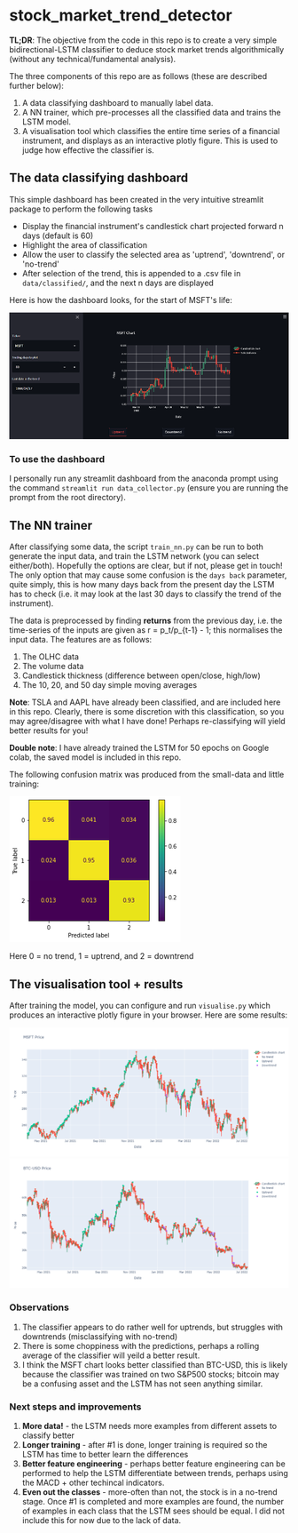 # stock_market_trend_detector

**TL;DR**: The objective from the code in this repo is to create a very simple bidirectional-LSTM classifier to deduce stock market trends algorithmically (without any technical/fundamental analysis).

The three components of this repo are as follows (these are described further below):
1. A data classifying dashboard to manually label data.
2. A NN trainer, which pre-processes all the classified data and trains the LSTM model.
3. A visualisation tool which classifies the entire time series of a financial instrument, and displays as an interactive plotly figure. This is used to judge how effective the classifier is.

## The data classifying dashboard
This simple dashboard has been created in the very intuitive streamlit package to perform the following tasks
- Display the financial instrument's candlestick chart projected forward n days (default is 60)
- Highlight the area of classification
- Allow the user to classify the selected area as 'uptrend', 'downtrend', or 'no-trend'
- After selection of the trend, this is appended to a .csv file in `data/classified/`, and the next n days are displayed

Here is how the dashboard looks, for the start of MSFT's life:

![The data-classifying dashboard](images/dash.png)

### To use the dashboard
I personally run any streamlit dashboard from the anaconda prompt using the command `streamlit run data_collector.py` (ensure you are running the prompt from the root directory).

## The NN trainer
After classifying some data, the script `train_nn.py` can be run to both generate the input data, and train the LSTM network (you can select either/both). Hopefully the options are clear, but if not, please get in touch! The only option that may cause some confusion is the `days back` parameter, quite simply, this is how many days back from the present day the LSTM has to check (i.e. it may look at the last 30 days to classify the trend of the instrument).

The data is preprocessed by finding **returns** from the previous day, i.e. the time-series of the inputs are given as r = p_t/p_{t-1} - 1; this normalises the input data. The features are as follows:
1. The OLHC data
2. The volume data
3. Candlestick thickness (difference between open/close, high/low)
4. The 10, 20, and 50 day simple moving averages

**Note**: TSLA and AAPL have already been classified, and are included here in this repo. Clearly, there is some discretion with this classification, so you may agree/disagree with what I have done! Perhaps re-classifying will yield better results for you!

**Double note**: I have already trained the LSTM for 50 epochs on Google colab, the saved model is included in this repo.

The following confusion matrix was produced from the small-data and little training:

![Confusion Matrix](images/confusion.png)

Here 0 = no trend, 1 = uptrend, and 2 = downtrend

## The visualisation tool + results
After training the model, you can configure and run `visualise.py` which produces an interactive plotly figure in your browser. Here are some results:

![Microsoft Example](images/msft_example.png)
![Bitcoin-USD Example](images/btc_example.png)

### Observations
1. The classifier appears to do rather well for uptrends, but struggles with downtrends (misclassifying with no-trend)
2. There is some choppiness with the predictions, perhaps a rolling average of the classifier will yeild a better result.
3. I think the MSFT chart looks better classified than BTC-USD, this is likely because the classifier was trained on two S&P500 stocks; bitcoin may be a confusing asset and the LSTM has not seen anything similar.

### Next steps and improvements
1. **More data!** - the LSTM needs more examples from different assets to classify better
2. **Longer training** - after #1 is done, longer training is required so the LSTM has time to better learn the differences
3. **Better feature engineering** - perhaps better feature engineering can be performed to help the LSTM differentiate between trends, perhaps using the MACD + other techincal indicators.
4. **Even out the classes** - more-often than not, the stock is in a no-trend stage. Once #1 is completed and more examples are found, the number of examples in each class that the LSTM sees should be equal. I did not include this for now due to the lack of data.
